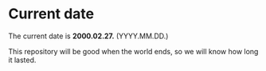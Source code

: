 # Current date

The current date is **2000.02.27.** (YYYY.MM.DD.)

This repository will be good when the world ends, so we will know how long it lasted.